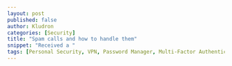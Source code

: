 ```yaml
---
layout: post
published: false
author: Kludron
categories: [Security]
title: "Spam calls and how to handle them"
snippet: "Received a "
tags: [Personal Security, VPN, Password Manager, Multi-Factor Authentication]
---
```

